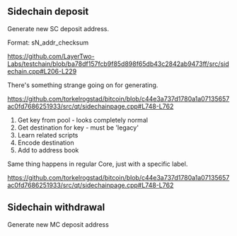 ## Sidechain deposit

Generate new SC deposit address.

Format: sN_addr_checksum

https://github.com/LayerTwo-Labs/testchain/blob/ba78df157fcb9f85d898f65db43c2842ab9473ff/src/sidechain.cpp#L206-L229

There's something strange going on for generating.

https://github.com/torkelrogstad/bitcoin/blob/c44e3a737d1780a1a07135657ac0fd7686251933/src/qt/sidechainpage.cpp#L748-L762

1. Get key from pool - looks completely normal
2. Get destination for key - must be 'legacy'
3. Learn related scripts
4. Encode destination
5. Add to address book

Same thing happens in regular Core, just with a specific label.

https://github.com/torkelrogstad/bitcoin/blob/c44e3a737d1780a1a07135657ac0fd7686251933/src/qt/sidechainpage.cpp#L748-L762

## Sidechain withdrawal

Generate new MC deposit address
